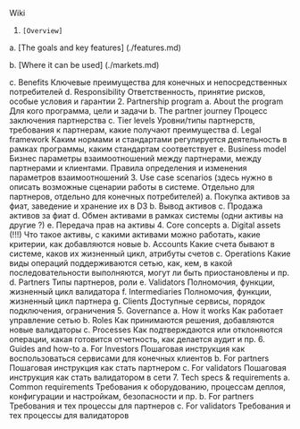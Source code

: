 Wiki
1.     [Overview]
a.     [The goals and key features] (./features.md)

b.     [Where it can be used] (./markets.md)

c.      Benefits
Ключевые преимущества для конечных и непосредственных потребителей
d.     Responsibility
Ответственность, принятие рисков, особые условия и гарантии
2.     Partnership program
a.     About the program
Для кого программа, цели и задачи
b.     The partner journey
Процесс заключения партнерства
c.      Tier levels
Уровни/типы партнерств, требования к партнерам, какие получают преимущества
d.     Legal framework
Каким нормами и стандартами регулируется деятельность в рамках программы, каким стандартам соответствует
e.     Business model
Бизнес параметры взаимоотношений между партнерами, между партнерами и клиентами. Правила определения и изменения параметров взаимоотношений
3. 	Use case scenarios (здесь нужно в описать возможные сценарии работы в системе. Отдельно для партнеров, отдельно для конечных потребителей)
a. 	Покупка активов за фиат, заведение и хранение их в D3
b. 	Вывод активов
c.  Продажа активов за фиат
d. 	Обмен активами в рамках системы (одни активы на другие ?)
e. 	Передача прав на активы
4.     Core concepts
a.     Digital assets (!!!)
Что такое активы, с какими активами можно работать, какие критерии, как добавляются новые
b.     Accounts
Какие счета бывают в системе, каков их жизненный цикл, атрибуты счетов
c.      Operations
Какие виды операций поддерживаются сетью, как, кем, в какой последовательности выполняются, могут ли быть приостановлены и пр.
d.     Partners
Типы партнеров, роли
e.     Validators
Полномочия, функции, жизненный цикл валидатора
f.       Intermediaries
Полномочия, функции, жизненный цикл партнера
g.     Clients
Доступные сервисы, порядок подключения, ограничения
5.     Governance
a.     How it works
Как работает управление сетью
b.     Roles
Как принимаются решения, добавляются новые валидаторы
c.      Processes
Как подтверждаются или отклоняются операции, какая готовится отчетность, как делается аудит и пр.
6.     Guides and how-to
a.     For Investors
Пошаговая инструкция как воспользоваться сервисами для конечных клиентов
b.     For partners
Пошаговая инструкция как стать партнером
c.      For validators
Пошаговая инструкция как стать валидатором в сети
7.     Tech specs & requirements
a.     Common requirements
Требования к оборудованию, процессам деплоя, конфигурации и настройкам, безопасности и пр.
b.     For partners
Требования и тех процессы для партнеров
c.      For validators
Требования и тех процессы для валидаторов
 
